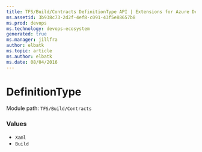 ```yaml
---
title: TFS/Build/Contracts DefinitionType API | Extensions for Azure DevOps Services
ms.assetid: 3b938c73-2d2f-4ef8-c091-43f5e88657b8
ms.prod: devops
ms.technology: devops-ecosystem
generated: true
ms.manager: jillfra
author: elbatk
ms.topic: article
ms.author: elbatk
ms.date: 08/04/2016
---
```


# DefinitionType

Module path: `TFS/Build/Contracts`

### Values

* `Xaml` 
* `Build` 
